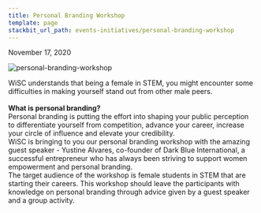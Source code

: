 ```yaml
---
title: Personal Branding Workshop
template: page
stackbit_url_path: events-initiatives/personal-branding-workshop
---
```

November 17, 2020

![personal-branding-workshop](//images.ctfassets.net/2582oijtbxyu/driQGyKY4UCFzLXTcHc5k/affc0d3c750270ed066cc8e88f9f9f3e/Screen_Shot_2022-01-04_at_4.38.48_PM.png)

WiSC understands that being a female in STEM, you might encounter some difficulties in making yourself stand out from other male peers.  
⁣    
⁣
__What is personal branding?__  
Personal branding is putting the effort into shaping your public perception to differentiate yourself from competition, advance your career, increase your circle of influence and elevate your credibility. ⁣  
⁣
WiSC is bringing to you our personal branding workshop with the amazing guest speaker - Yustine Alvares, co-founder of Dark Blue International, a successful entrepreneur who has always been striving to support women empowerment and personal branding.⁣  
⁣
The target audience of the workshop is female students in STEM that are starting their careers. This workshop should leave the participants with knowledge on personal branding through advice given by a guest speaker and a group activity. ⁣  